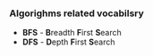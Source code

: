 ### Algorighms related vocabilsry

- **BFS** - **B**readth **F**irst **S**earch
- **DFS** - **D**epth **F**irst **S**earch